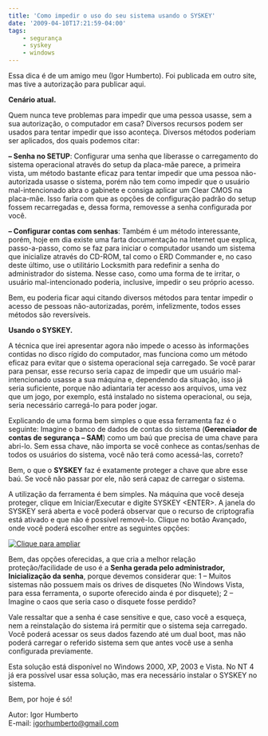 ```yaml
---
title: 'Como impedir o uso do seu sistema usando o SYSKEY'
date: '2009-04-10T17:21:59-04:00'
tags:
    - segurança
    - syskey
    - windows
---
```


Essa dica é de um amigo meu (Igor Humberto). Foi publicada em outro site, mas tive a autorização para publicar aqui.

**Cenário atual.**

Quem nunca teve problemas para impedir que uma pessoa usasse, sem a sua autorização, o computador em casa? Diversos recursos podem ser usados para tentar impedir que isso aconteça. Diversos métodos poderiam ser aplicados, dos quais podemos citar:

**– Senha no SETUP**: Configurar uma senha que liberasse o carregamento do sistema operacional através do setup da placa-mãe parece, a primeira vista, um método bastante eficaz para tentar impedir que uma pessoa não-autorizada usasse o sistema, porém não tem como impedir que o usuário mal-intencionado abra o gabinete e consiga aplicar um Clear CMOS na placa-mãe. Isso faria com que as opções de configuração padrão do setup fossem recarregadas e, dessa forma, removesse a senha configurada por você.

**– Configurar contas com senhas**: Também é um método interessante, porém, hoje em dia existe uma farta documentação na Internet que explica, passo-a-passo, como se faz para iniciar o computador usando um sistema que inicialize através do CD-ROM, tal como o ERD Commander e, no caso deste último, use o utilitário Locksmith para redefinir a senha do administrador do sistema. Nesse caso, como uma forma de te irritar, o usuário mal-intencionado poderia, inclusive, impedir o seu próprio acesso.

Bem, eu poderia ficar aqui citando diversos métodos para tentar impedir o acesso de pessoas não-autorizadas, porém, infelizmente, todos esses métodos são reversíveis.

**Usando o SYSKEY.**

A técnica que irei apresentar agora não impede o acesso às informações contidas no disco rígido do computador, mas funciona como um método eficaz para evitar que o sistema operacional seja carregado. Se você parar para pensar, esse recurso seria capaz de impedir que um usuário mal-intencionado usasse a sua máquina e, dependendo da situação, isso já seria suficiente, porque não adiantaria ter acesso aos arquivos, uma vez que um jogo, por exemplo, está instalado no sistema operacional, ou seja, seria necessário carregá-lo para poder jogar.

Explicando de uma forma bem simples o que essa ferramenta faz é o seguinte: Imagine o banco de dados de contas do sistema (**Gerenciador de contas de segurança – SAM**) como um baú que precisa de uma chave para abri-lo. Sem essa chave, não importa se você conhece as contas/senhas de todos os usuários do sistema, você não terá como acessá-las, correto?

Bem, o que o **SYSKEY** faz é exatamente proteger a chave que abre esse baú. Se você não passar por ele, não será capaz de carregar o sistema.

A utilização da ferramenta é bem simples. Na máquina que você deseja proteger, clique em Iniciar/Executar e digite SYSKEY &lt;ENTER&gt;. A janela do SYSKEY será aberta e você poderá observar que o recurso de criptografia está ativado e que não é possível removê-lo. Clique no botão Avançado, onde você poderá escolher entre as seguintes opções:

[![Clique para ampliar](http://adminonline.files.wordpress.com/2007/09/tabela.thumbnail.jpg) ](http://adminonline.files.wordpress.com/2007/09/tabela.jpg "tabela.jpg")

Bem, das opções oferecidas, a que cria a melhor relação proteção/facilidade de uso é a **Senha gerada pelo administrador, Inicialização da senha**, porque devemos considerar que: 1 – Muitos sistemas não possuem mais os drives de disquetes (No Windows Vista, para essa ferramenta, o suporte oferecido ainda é por disquete); 2 – Imagine o caos que seria caso o disquete fosse perdido?

Vale ressaltar que a senha é case sensitive e que, caso você a esqueça, nem a reinstalação do sistema irá permitir que o sistema seja carregado. Você poderá acessar os seus dados fazendo até um dual boot, mas não poderá carregar o referido sistema sem que antes você use a senha configurada previamente.

Esta solução está disponível no Windows 2000, XP, 2003 e Vista. No NT 4 já era possível usar essa solução, mas era necessário instalar o SYSKEY no sistema.

Bem, por hoje é só!

Autor: Igor Humberto  
E-mail: igorhumberto@gmail.com
